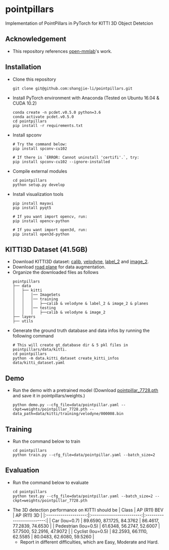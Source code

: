 # pointpillars

Implementation of PointPillars in PyTorch for KITTI 3D Object Detetcion

## Acknowledgement
 - This repository references [open-mmlab](https://github.com/open-mmlab/OpenPCDet)'s work.

## Installation
 - Clone this repository
   ```
   git clone git@github.com:shangjie-li/pointpillars.git
   ```
 - Install PyTorch environment with Anaconda (Tested on Ubuntu 16.04 & CUDA 10.2)
   ```
   conda create -n pcdet.v0.5.0 python=3.6
   conda activate pcdet.v0.5.0
   cd pointpillars
   pip install -r requirements.txt
   ```
 - Install spconv
   ```
   # Try the command below:
   pip install spconv-cu102
   
   # If there is `ERROR: Cannot uninstall 'certifi'.`, try:
   pip install spconv-cu102 --ignore-installed
   ```
 - Compile external modules
   ```
   cd pointpillars
   python setup.py develop
   ```
 - Install visualization tools
   ```
   pip install mayavi
   pip install pyqt5
   
   # If you want import opencv, run:
   pip install opencv-python
   
   # If you want import open3d, run:
   pip install open3d-python
   ```

## KITTI3D Dataset (41.5GB)
 - Download KITTI3D dataset: [calib](https://s3.eu-central-1.amazonaws.com/avg-kitti/data_object_calib.zip), [velodyne](https://s3.eu-central-1.amazonaws.com/avg-kitti/data_object_velodyne.zip), [label_2](https://s3.eu-central-1.amazonaws.com/avg-kitti/data_object_label_2.zip) and [image_2](https://s3.eu-central-1.amazonaws.com/avg-kitti/data_object_image_2.zip).
 - Download [road plane](https://drive.google.com/file/d/1d5mq0RXRnvHPVeKx6Q612z0YRO1t2wAp/view?usp=sharing) for data augmentation.
 - Organize the downloaded files as follows
   ```
   pointpillars
   ├── data
   │   ├── kitti
   │   │   │── ImageSets
   │   │   │── training
   │   │   │   ├──calib & velodyne & label_2 & image_2 & planes
   │   │   │── testing
   │   │   │   ├──calib & velodyne & image_2
   ├── layers
   ├── utils
   ```
 - Generate the ground truth database and data infos by running the following command
   ```
   # This will create gt_database dir & 5 pkl files in pointpillars/data/kitti.
   cd pointpillars
   python -m data.kitti_dataset create_kitti_infos data/kitti_dataset.yaml
   ```

## Demo
 - Run the demo with a pretrained model (Download [pointpillar_7728.pth](https://drive.google.com/file/d/1wMxWTpU1qUoY3DsCH31WJmvJxcjFXKlm/view?usp=sharing) and save it in pointpillars/weights.)
   ```
   python demo.py --cfg_file=data/pointpillar.yaml --ckpt=weights/pointpillar_7728.pth --data_path=data/kitti/training/velodyne/000008.bin
   ```

## Training
 - Run the command below to train
   ```
   cd pointpillars
   python train.py --cfg_file=data/pointpillar.yaml --batch_size=2
   ```

## Evaluation
 - Run the command below to evaluate
   ```
   cd pointpillars
   python test.py --cfg_file=data/pointpillar.yaml --batch_size=2 --ckpt=weights/pointpillar_7728.pth
   ```
 - The 3D detection performance on KITTI should be
   | Class                | AP (R11) BEV              | AP (R11) 3D               |
   |:--------------------:|:-------------------------:|:-------------------------:|
   | Car (Iou=0.7)        | 89.6590, 87.1725, 84.3762 | 86.4617, 77.2839, 74.6530 |
   | Pedestrian (Iou=0.5) | 61.6348, 56.2747, 52.6007 | 57.7500, 52.2916, 47.9072 |
   | Cyclist (Iou=0.5)    | 82.2593, 66.1110, 62.5585 | 80.0483, 62.6080, 59.5260 |
    * Report in different difficulties, which are Easy, Moderate and Hard.
